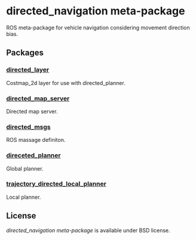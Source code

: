 # directed_navigation meta-package

ROS meta-package for vehicle navigation considering movement direction bias.

## Packages

### [directed_layer](directed_layer/README.md)

Costmap_2d layer for use with directed_planner.

### [directed_map_server](directed_map_server/README.md)

Directed map server.

### [directed_msgs](directed_msgs/README.md)

ROS massage definiton.

### [direceted_planner](directed_planner/README.md)

Global planner.

### [trajectory_directed_local_planner](trajectory_directed_local_planner/README.md)

Local planner.

## License

*directed_navigation meta-package* is available under BSD license.

